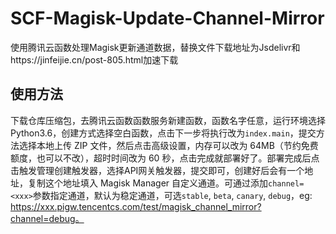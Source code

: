 # SCF-Magisk-Update-Channel-Mirror
使用腾讯云函数处理Magisk更新通道数据，替换文件下载地址为Jsdelivr和https://jinfeijie.cn/post-805.html加速下载

## 使用方法
下载仓库压缩包，去腾讯云函数函数服务新建函数，函数名字任意，运行环境选择 Python3.6，创建方式选择空白函数，点击下一步将执行改为`index.main`，提交方法选择本地上传 ZIP 文件，然后点击高级设置，内存可以改为 64MB（节约免费额度，也可以不改），超时时间改为 60 秒，点击完成就部署好了。部署完成后点击触发管理创建触发器，选择API网关触发器，提交即可，创建好后会有一个地址，复制这个地址填入 Magisk Manager 自定义通道。可通过添加`channel=<xxx>`参数指定通道，默认为稳定通道，可选`stable`, `beta`, `canary`, `debug`，eg: https://xxx.pigw.tencentcs.com/test/magisk_channel_mirror?channel=debug。
